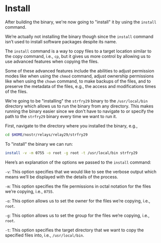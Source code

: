 # Install

After building the binary, we're now going to "install" it by using the `install` command.

We’re actually not installing the binary though since the `install` command isn’t used to install software packages despite its name.

The `install` command is a way to copy files to a target location similar to the copy command, i.e., `cp`, but it gives us more control by allowing us to use advanced features when copying the files.

Some of these advanced features include the abilities to adjust permission modes like when using the `chmod` command, adjust ownership permissions like when using the `chown` command, to make backups of the files, and to preserve the metadata of the files, e.g., the access and modifications times of the files.

We're going to be "installing" the `strfry29` binary to the `/usr/local/bin` directory which allows us to run the binary from any directory. This makes running the binary easier since we don't have to navigate to or specify the path to the `strfry29` binary every time we want to run it.

First, navigate to the directory where you installed the binary, e.g.,

```bash
cd $HOME/nostr/relays/relay29/strfry29
```

To "install" the binary we can run:

```bash
install -v -m 0755 -o root -g root -t /usr/local/bin strfry29
```

Here’s an explanation of the options we passed to the `install` command:

`-v`: This option specifies that we would like to see the verbose output which means we’ll be displayed with the details of the process.

`-m`: This option specifies the file permissions in octal notation for the files we’re copying, i.e., `0755`.

`-o`: This option allows us to set the owner for the files we’re copying, i.e., `root`.

`-g`: This option allows us to set the group for the files we’re copying, i.e., `root`.

`-t`: This option specifies the target directory that we want to copy the specified files into, i.e., `/usr/local/bin`.
